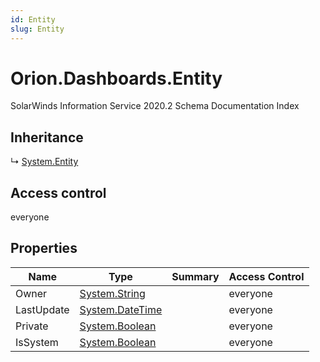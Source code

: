 ```yaml
---
id: Entity
slug: Entity
---
```


# Orion.Dashboards.Entity

SolarWinds Information Service 2020.2 Schema Documentation Index

## Inheritance

↳ [System.Entity](./../System/Entity)

## Access control

everyone

## Properties

| Name | Type | Summary | Access Control |
| ------ | ------ | ------ | ------ |
| Owner | [System.String](https://docs.microsoft.com/en-us/dotnet/api/system.string) |  | everyone |
| LastUpdate | [System.DateTime](https://docs.microsoft.com/en-us/dotnet/api/system.datetime) |  | everyone |
| Private | [System.Boolean](https://docs.microsoft.com/en-us/dotnet/api/system.boolean) |  | everyone |
| IsSystem | [System.Boolean](https://docs.microsoft.com/en-us/dotnet/api/system.boolean) |  | everyone |

